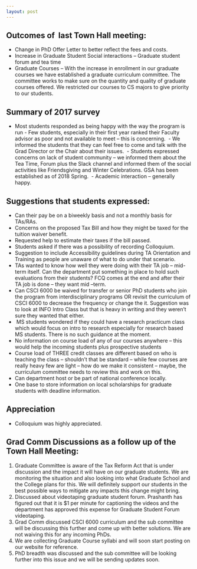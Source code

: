 ```yaml
---
layout: post
---
```


## Outcomes of  last Town Hall meeting:

- Change in PhD Offer Letter to better reflect the fees and costs.
- Increase in Graduate Student Social interactions 
	– Graduate student forum and tea time
- Graduate Courses 
	– With the increase in enrollment in our graduate courses we have established a graduate curriculum committee. The committee works to make sure on the quantity and quality of graduate courses offered. We restricted our courses to CS majors to give priority to our students.


## Summary of 2017 survey


- Most students responded as being happy with the way the program is run
- Few students, especially in their first year ranked their Faculty advisor as poor and not available to meet – this is concerning. 
- We informed the students that they can feel free to come and talk with the Grad Director or the Chair about their issues. 
- Students expressed concerns on lack of student community – we informed them about the Tea Time, Forum plus the Slack channel and informed them of the social activities like Friendsgiving and Winter Celebrations. GSA has been established as of 2018 Spring. 
- Academic interaction – generally happy.

## Suggestions that students expressed:

- Can their pay be on a biweekly basis and not a monthly basis for TAs/RAs. 
- Concerns on the proposed Tax Bill and how they might be taxed for the tuition waiver benefit.
- Requested help to estimate their taxes if the bill passed.
- Students asked if there was a possibility of recording Colloquium.
- Suggestion to include Accessibility guidelines during TA Orientation and Training as people are unaware of what to do under that scenario.
- TAs wanted to know how well they were doing with their TA job – mid-term itself. Can the department put something in place to hold such evaluations from their students? FCQ comes at the end and after their TA job is done – they want mid –term.
- Can CSCI 6000 be waived for transfer or senior PhD students who join the program from interdisciplinary programs OR revisit the curriculum of CSCI 6000 to decrease the frequency or change the it. Suggestion was to look at INFO Intro Class but that is heavy in writing and they weren’t sure they wanted that either.
-  MS students wondered if they could have a research practicum class which would focus on intro to research especially for research based MS students. There is no such guidance at the moment.
- No information on course load of any of our courses anywhere – this would help the incoming students plus prospective students 
- Course load of THREE credit classes are different based on who is teaching the class – shouldn’t that be standard – while few courses are really heavy few are light – how do we make it consistent – maybe, the curriculum committee needs to review this and work on this.
- Can department host or be part of national conference locally.
- One base to store information on local scholarships for graduate students with deadline information.

## Appreciation

- Colloquium was highly appreciated.

## Grad Comm Discussions as a follow up of the Town Hall Meeting:

1. Graduate Committee is aware of the Tax Reform Act that is under discussion and the impact it will have on our graduate students. We are monitoring the situation and also looking into what Graduate School and the College plans for this. We will definitely support our students in the best possible ways to mitigate any impacts this change might bring.
2. Discussed about videotaping graduate student forum. Prashanth has figured out that it is $1 per minute for captioning the videos and the department has approved this expense for Graduate Student Forum videotaping. 
3. Grad Comm discussed CSCI 6000 curriculum and the sub committee will be discussing this further and come up with better solutions. We are not waiving this for any incoming PhDs. 
4. We are collecting Graduate Course syllabi and will soon start posting on our website for reference. 
5. PhD breadth was discussed and the sub committee will be looking further into this issue and we will be sending updates soon. 

